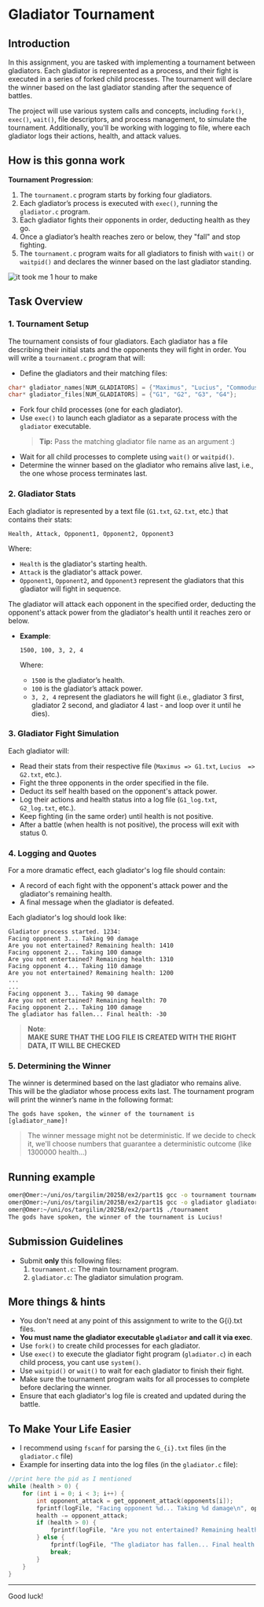 
# Gladiator Tournament

## Introduction

In this assignment, you are tasked with implementing a tournament between gladiators. Each gladiator is represented as a process, and their fight is executed in a series of forked child processes. The tournament will declare the winner based on the last gladiator standing after the sequence of battles.

The project will use various system calls and concepts, including `fork()`, `exec()`, `wait()`, file descriptors, and process management, to simulate the tournament. Additionally, you'll be working with logging to file, where each gladiator logs their actions, health, and attack values.

## How is this gonna work

**Tournament Progression**:
1. The `tournament.c` program starts by forking four gladiators.
2. Each gladiator’s process is executed with `exec()`, running the `gladiator.c` program.
3. Each gladiator fights their opponents in order, deducting health as they go.
4. Once a gladiator’s health reaches zero or below, they "fall" and stop fighting.
5. The `tournament.c` program waits for all gladiators to finish with `wait()` or `waitpid()` and declares the winner based on the last gladiator standing.

![it took me 1 hour to make](image.png)
## Task Overview

### 1. Tournament Setup

The tournament consists of four gladiators. Each gladiator has a file describing their initial stats and the opponents they will fight in order. You will write a `tournament.c` program that will:
- Define the gladiators and their matching files:
```c
char* gladiator_names[NUM_GLADIATORS] = {"Maximus", "Lucius", "Commodus", "Spartacus"};
char* gladiator_files[NUM_GLADIATORS] = {"G1", "G2", "G3", "G4"};
```
- Fork four child processes (one for each gladiator).
- Use `exec()` to launch each gladiator as a separate process with the `gladiator` executable.
    > **Tip:** Pass the matching gladiator file name as an argument :)
- Wait for all child processes to complete using `wait()` or `waitpid()`.
- Determine the winner based on the gladiator who remains alive last, i.e., the one whose process terminates last.

### 2. Gladiator Stats

Each gladiator is represented by a text file (`G1.txt`, `G2.txt`, etc.) that contains their stats:

```
Health, Attack, Opponent1, Opponent2, Opponent3
```

Where:
- `Health` is the gladiator's starting health.
- `Attack` is the gladiator's attack power.
- `Opponent1`, `Opponent2`, and `Opponent3` represent the gladiators that this gladiator will fight in sequence.

The gladiator will attack each opponent in the specified order, deducting the opponent's attack power from the gladiator's health until it reaches zero or below.

- **Example**:
    ```
    1500, 100, 3, 2, 4
    ```

    Where:
    - `1500` is the gladiator’s health.
    - `100` is the gladiator’s attack power.
    - `3, 2, 4` represent the gladiators he will fight (i.e., gladiator 3 first, gladiator 2 second, and gladiator 4 last - and loop over it until he dies).

### 3. Gladiator Fight Simulation

Each gladiator will:
- Read their stats from their respective file (`Maximus => G1.txt`, `Lucius  => G2.txt`, etc.).
- Fight the three opponents in the order specified in the file.
- Deduct its self health based on the opponent's attack power.
- Log their actions and health status into a log file (`G1_log.txt`, `G2_log.txt`, etc.).
- Keep fighting (in the same order) until health is not positive.
- After a battle (when health is not positive), the process will exit with status 0.

### 4. Logging and Quotes

For a more dramatic effect, each gladiator's log file should contain:
- A record of each fight with the opponent's attack power and the gladiator's remaining health.
- A final message when the gladiator is defeated.

Each gladiator's log should look like:

```
Gladiator process started. 1234: 
Facing opponent 3... Taking 90 damage
Are you not entertained? Remaining health: 1410
Facing opponent 2... Taking 100 damage
Are you not entertained? Remaining health: 1310
Facing opponent 4... Taking 110 damage
Are you not entertained? Remaining health: 1200
...
...
Facing opponent 3... Taking 90 damage
Are you not entertained? Remaining health: 70
Facing opponent 2... Taking 100 damage
The gladiator has fallen... Final health: -30
```
> **Note**:  
> **MAKE SURE THAT THE LOG FILE IS CREATED WITH THE RIGHT DATA, IT WILL BE CHECKED**

### 5. Determining the Winner

The winner is determined based on the last gladiator who remains alive. This will be the gladiator whose process exits last. The tournament program will print the winner’s name in the following format:

```
The gods have spoken, the winner of the tournament is [gladiator_name]!
```
> The winner message might not be deterministic. If we decide to check it, we'll choose numbers that guarantee a deterministic outcome (like 1300000 health...)

## Running example
```sh
omer@Omer:~/uni/os/targilim/2025B/ex2/part1$ gcc -o tournament tournament.c
omer@Omer:~/uni/os/targilim/2025B/ex2/part1$ gcc -o gladiator gladiator.c
omer@Omer:~/uni/os/targilim/2025B/ex2/part1$ ./tournament
The gods have spoken, the winner of the tournament is Lucius!
```

## Submission Guidelines

- Submit **only** this following files:
  1. `tournament.c`: The main tournament program.
  2. `gladiator.c`: The gladiator simulation program.

## More things & hints
- You don't need at any point of this assignment to write to the G{i}.txt files.
- **You must name the gladiator executable `gladiator` and call it via exec**.
- Use `fork()` to create child processes for each gladiator.
- Use `exec()` to execute the gladiator fight program (`gladiator.c`) in each child process, you cant use `system()`.
- Use `waitpid()` or `wait()` to wait for each gladiator to finish their fight.
- Make sure the tournament program waits for all processes to complete before declaring the winner.
- Ensure that each gladiator's log file is created and updated during the battle.


## To Make Your Life Easier
- I recommend using `fscanf` for parsing the `G_{i}.txt` files (in the `gladiator.c` file)
- Example for inserting data into the log files (in the `gladiator.c` file):
```c
//print here the pid as I mentioned
while (health > 0) {
    for (int i = 0; i < 3; i++) {
        int opponent_attack = get_opponent_attack(opponents[i]);
        fprintf(logFile, "Facing opponent %d... Taking %d damage\n", opponents[i], opponent_attack);
        health -= opponent_attack;
        if (health > 0) {
            fprintf(logFile, "Are you not entertained? Remaining health: %d\n", health);
        } else {
            fprintf(logFile, "The gladiator has fallen... Final health: %d\n", health);
            break;
        }
    }
}
```
---

Good luck!

